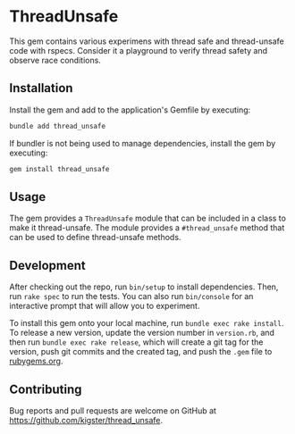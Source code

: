 # ThreadUnsafe

This gem contains various experimens with thread safe and thread-unsafe code with rspecs. Consider it a playground to verify thread safety and observe race conditions.

## Installation

Install the gem and add to the application's Gemfile by executing:

```bash
bundle add thread_unsafe
```

If bundler is not being used to manage dependencies, install the gem by executing:

```bash
gem install thread_unsafe
```

## Usage

The gem provides a `ThreadUnsafe` module that can be included in a class to make it thread-unsafe. The module provides a `#thread_unsafe` method that can be used to define thread-unsafe methods.

## Development

After checking out the repo, run `bin/setup` to install dependencies. Then, run `rake spec` to run the tests. You can also run `bin/console` for an interactive prompt that will allow you to experiment.

To install this gem onto your local machine, run `bundle exec rake install`. To release a new version, update the version number in `version.rb`, and then run `bundle exec rake release`, which will create a git tag for the version, push git commits and the created tag, and push the `.gem` file to [rubygems.org](https://rubygems.org).

## Contributing

Bug reports and pull requests are welcome on GitHub at https://github.com/kigster/thread_unsafe.

